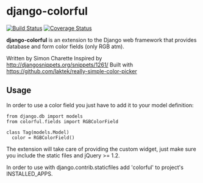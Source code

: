 django-colorful
===============

[![Build Status](https://travis-ci.org/charettes/django-colorful.svg?branch=master)](https://travis-ci.org/charettes/django-colorful)
[![Coverage Status](https://coveralls.io/repos/charettes/django-colorful/badge.png)](https://coveralls.io/r/charettes/django-colorful)

**django-colorful** is an extension to the Django web framework that provides
database and form color fields (only RGB atm).

Written by Simon Charette
Inspired by http://djangosnippets.org/snippets/1261/
Built with https://github.com/laktek/really-simple-color-picker

Usage
-------------
In order to use a color field you just have to add it to your model definition:

    from django.db import models
    from colorful.fields import RGBColorField

    class Tag(models.Model)
      color = RGBColorField()

The extension will take care of providing the custom widget, just make sure you
include the static files and jQuery >= 1.2.

In order to use with django.contrib.staticfiles add 'colorful' to
project's INSTALLED_APPS.
